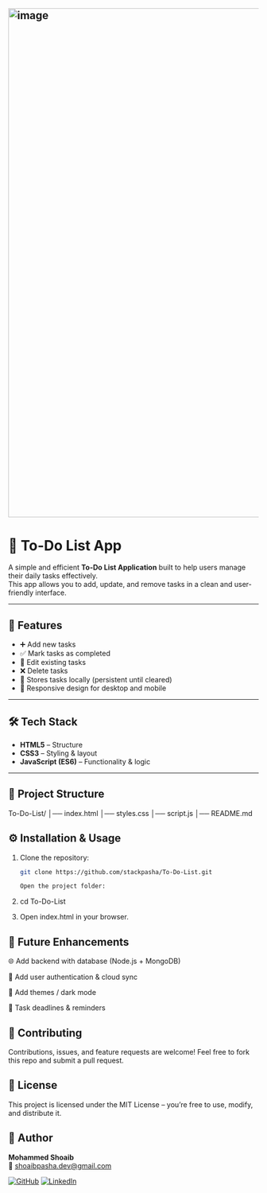 ## <img width="1536" height="1024" alt="image" src="[https://github.com/user-attachments/assets/09474e1b-a795-4a10-874a-4e99a90703ae](https://in.pinterest.com/pin/916834436634349880/)" />

# 📝 To-Do List App

A simple and efficient **To-Do List Application** built to help users manage their daily tasks effectively.  
This app allows you to add, update, and remove tasks in a clean and user-friendly interface.

---

## 🚀 Features
- ➕ Add new tasks
- ✅ Mark tasks as completed
- 📝 Edit existing tasks
- ❌ Delete tasks
- 💾 Stores tasks locally (persistent until cleared)
- 📱 Responsive design for desktop and mobile

---

## 🛠️ Tech Stack
- **HTML5** – Structure
- **CSS3** – Styling & layout
- **JavaScript (ES6)** – Functionality & logic

---

## 📂 Project Structure
To-Do-List/
│── index.html
│── styles.css
│── script.js
│── README.md
## ⚙️ Installation & Usage
1. Clone the repository:
   ```bash
   git clone https://github.com/stackpasha/To-Do-List.git

   Open the project folder:

2. cd To-Do-List


3. Open index.html in your browser.  <br>
## 🎯 Future Enhancements

🌐 Add backend with database (Node.js + MongoDB)

📱 Add user authentication & cloud sync

🎨 Add themes / dark mode

📅 Task deadlines & reminders
## 🤝 Contributing

Contributions, issues, and feature requests are welcome!
Feel free to fork this repo and submit a pull request.
## 📜 License

This project is licensed under the MIT License – you’re free to use, modify, and distribute it.
## 👤 Author
**Mohammed Shoaib**  
📧 [shoaibpasha.dev@gmail.com](mailto:shoaibpasha.dev@gmail.com)  

[![GitHub](https://img.shields.io/badge/GitHub-100000?style=for-the-badge&logo=github&logoColor=white)](https://github.com/its-shub1)
[![LinkedIn](https://img.shields.io/badge/LinkedIn-0A66C2?style=for-the-badge&logo=linkedin&logoColor=white)](https://www.linkedin.com/in/shoaibpasha)


